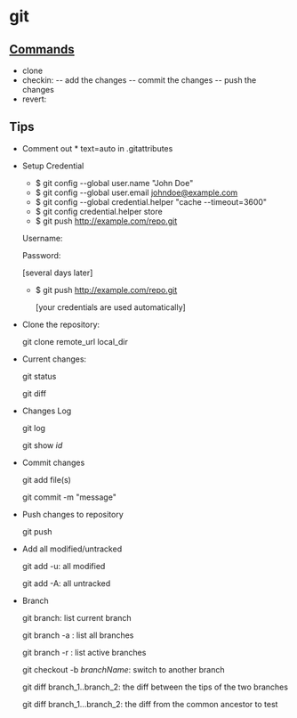 git
======

## [Commands](https://git-scm.com/docs)
- clone
- checkin:
-- add the changes
-- commit the changes
-- push the changes
- revert:

## Tips
- Comment out * text=auto in .gitattributes
- Setup Credential
   - $ git config --global user.name "John Doe"
   - $ git config --global user.email johndoe@example.com
   - $ git config --global credential.helper "cache --timeout=3600"
   - $ git config credential.helper store
   - $ git push http://example.com/repo.git
  
    Username: <type your username>
  
    Password: <type your password>
  
    [several days later]
    
  - $ git push http://example.com/repo.git
    
    [your credentials are used automatically]
    
- Clone the repository:
    
    git clone remote_url local_dir
  
- Current changes:
   
   git status 
   
   git diff
   
-  Changes Log

   git log
   
   git show  _id_
   
- Commit changes

   git add file(s)
   
   git commit -m "message"

- Push changes to repository

   git push
   
- Add all modified/untracked

   git add -u: all modified
   
   git add -A:  all untracked
   
   
- Branch

   git branch:  list current branch
   
   git branch -a : list all branches
   
   git branch -r : list active branches
   
   git checkout -b $branchName$:  switch to another branch   
   
   git diff branch_1..branch_2: the diff between the tips of the two branches
   
   git diff branch_1...branch_2:  the diff from the common ancestor to test


